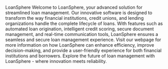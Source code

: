 
LoanSphere
Welcome to LoanSphere, your advanced solution for streamlined loan management. Our innovative software is designed to transform the way financial institutions, credit unions, and lending organizations handle the complete lifecycle of loans. With features such as automated loan origination, intelligent credit scoring, secure document management, and real-time communication tools, LoanSphere ensures a seamless and secure loan management experience. Visit our webpage for more information on how LoanSphere can enhance efficiency, improve decision-making, and provide a user-friendly experience for both financial institutions and borrowers. Explore the future of loan management with LoanSphere - where innovation meets reliability.
